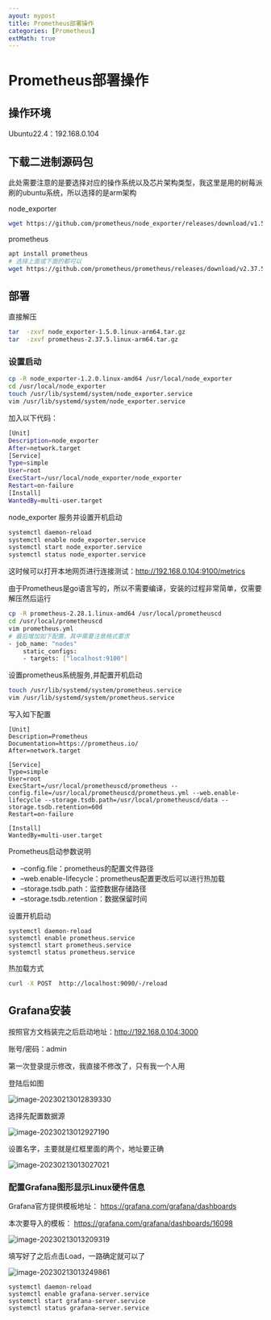 ```yaml
---
ayout: mypost
title: Prometheus部署操作
categories: [Prometheus]
extMath: true
---
```


# Prometheus部署操作

## 操作环境

Ubuntu22.4：192.168.0.104

## 下载二进制源码包

[官方下载地址]:https://prometheus.io/download/

此处需要注意的是要选择对应的操作系统以及芯片架构类型，我这里是用的树莓派刷的ubuntu系统，所以选择的是arm架构

node_exporter

```bash
wget https://github.com/prometheus/node_exporter/releases/download/v1.5.0/node_exporter-1.5.0.linux-arm64.tar.gz
```

prometheus

```bash
apt install prometheus
# 选择上面或下面的都可以
wget https://github.com/prometheus/prometheus/releases/download/v2.37.5/prometheus-2.37.5.linux-arm64.tar.gz
```

## 部署

直接解压

```bash
tar  -zxvf node_exporter-1.5.0.linux-arm64.tar.gz
tar  -zxvf prometheus-2.37.5.linux-arm64.tar.gz
```

### 设置启动

```bash
cp -R node_exporter-1.2.0.linux-amd64 /usr/local/node_exporter
cd /usr/local/node_exporter
touch /usr/lib/systemd/system/node_exporter.service 
vim /usr/lib/systemd/system/node_exporter.service
```

加入以下代码：

```bash
[Unit]
Description=node_exporter
After=network.target
[Service]
Type=simple
User=root
ExecStart=/usr/local/node_exporter/node_exporter
Restart=on-failure
[Install]
WantedBy=multi-user.target
```

node_exporter 服务并设置开机启动

```bash
systemctl daemon-reload
systemctl enable node_exporter.service
systemctl start node_exporter.service
systemctl status node_exporter.service
```

这时候可以打开本地网页进行连接测试：http://192.168.0.104:9100/metrics

由于Prometheus是go语言写的，所以不需要编译，安装的过程非常简单，仅需要解压然后运行

```bash
cp -R prometheus-2.28.1.linux-amd64 /usr/local/prometheuscd
cd /usr/local/prometheuscd 
vim prometheus.yml
# 最后增加如下配置，其中需要注意格式要求
- job_name: "nodes"
    static_configs:
    - targets: ["localhost:9100"]
```

设置prometheus系统服务,并配置开机启动

```bash
touch /usr/lib/systemd/system/prometheus.service
vim /usr/lib/systemd/system/prometheus.service
```

写入如下配置

```
[Unit]
Description=Prometheus
Documentation=https://prometheus.io/
After=network.target

[Service]
Type=simple
User=root
ExecStart=/usr/local/prometheuscd/prometheus --config.file=/usr/local/prometheuscd/prometheus.yml --web.enable-lifecycle --storage.tsdb.path=/usr/local/prometheuscd/data --storage.tsdb.retention=60d
Restart=on-failure

[Install]
WantedBy=multi-user.target
```

Prometheus启动参数说明

- –config.file：prometheus的配置文件路径
- –web.enable-lifecycle：prometheus配置更改后可以进行热加载
- –storage.tsdb.path：监控数据存储路径
- –storage.tsdb.retention：数据保留时间

设置开机启动

```
systemctl daemon-reload
systemctl enable prometheus.service
systemctl start prometheus.service
systemctl status prometheus.service
```

热加载方式

```bash
curl -X POST  http://localhost:9090/-/reload
```

## Grafana安装

[官方文档]:https://grafana.com/docs/grafana/next/setup-grafana/installation/debian/

按照官方文档装完之后启动地址：http://192.168.0.104:3000

账号/密码：admin

第一次登录提示修改，我直接不修改了，只有我一个人用

登陆后如图

<img src="https://bear-iot-c-test.oss-cn-shenzhen.aliyuncs.com/biji/202302130128390.png" alt="image-20230213012839330"/>

选择先配置数据源

![image-20230213012927190](https://bear-iot-c-test.oss-cn-shenzhen.aliyuncs.com/biji/202302130129243.png)

设置名字，主要就是红框里面的两个，地址要正确

![image-20230213013027021](https://bear-iot-c-test.oss-cn-shenzhen.aliyuncs.com/biji/202302130130063.png)

### 配置Grafana图形显示Linux硬件信息

Grafana官方提供模板地址： https://grafana.com/grafana/dashboards

本次要导入的模板： https://grafana.com/grafana/dashboards/16098

![image-20230213013209319](https://bear-iot-c-test.oss-cn-shenzhen.aliyuncs.com/biji/202302130132371.png)

填写好了之后点击Load，一路确定就可以了

![image-20230213013249861](https://bear-iot-c-test.oss-cn-shenzhen.aliyuncs.com/biji/202302130132898.png)

```
systemctl daemon-reload
systemctl enable grafana-server.service
systemctl start grafana-server.service
systemctl status grafana-server.service
```

